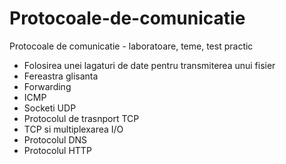 # Protocoale-de-comunicatie
Protocoale de comunicatie - laboratoare, teme, test practic

* Folosirea unei lagaturi de date pentru transmiterea unui fisier
* Fereastra glisanta
* Forwarding
* ICMP
* Socketi UDP
* Protocolul de trasnport TCP
* TCP si multiplexarea I/O
* Protocolul DNS
* Protocolul HTTP
